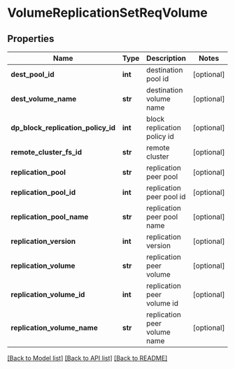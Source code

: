 # VolumeReplicationSetReqVolume

## Properties
Name | Type | Description | Notes
------------ | ------------- | ------------- | -------------
**dest_pool_id** | **int** | destination pool id | [optional] 
**dest_volume_name** | **str** | destination volume name | [optional] 
**dp_block_replication_policy_id** | **int** | block replication policy id | [optional] 
**remote_cluster_fs_id** | **str** | remote cluster | [optional] 
**replication_pool** | **str** | replication peer pool | [optional] 
**replication_pool_id** | **int** | replication peer pool id | [optional] 
**replication_pool_name** | **str** | replication peer pool name | [optional] 
**replication_version** | **int** | replication version | [optional] 
**replication_volume** | **str** | replication peer volume | [optional] 
**replication_volume_id** | **int** | replication peer volume id | [optional] 
**replication_volume_name** | **str** | replication peer volume name | [optional] 

[[Back to Model list]](../README.md#documentation-for-models) [[Back to API list]](../README.md#documentation-for-api-endpoints) [[Back to README]](../README.md)


